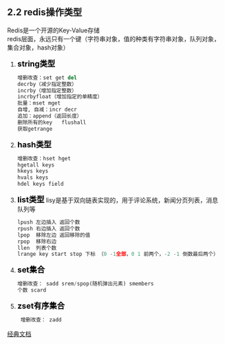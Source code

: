 

## 2.2 redis操作类型

 Redis是一个开源的Key-Value存储<br>redis层面，永远只有一个键（字符串对象，值的种类有字符串对象，队列对象，集合对象，hash对象）


1. <font color="black" size=4><b>string类型</b></font>
	```python
	增删改查：set get del 
	decrby（减少指定整数）
	incrby（增加指定整数）
	incrbyfloat（增加指定的单精度）
	批量：mset mget 
	自增, 自减：incr decr
	追加：append（返回长度）
	删除所有的key   flushall
	获取getrange
	```
2. <font color="black" size=4><b>hash类型</b></font>
   
	```python
	增删改查：hset hget
	hgetall keys
	hkeys keys
	hvals keys
	hdel keys field
	```
3. <font color="black" size=4><b>list类型</b></font>
	lisy是基于双向链表实现的，用于评论系统，新闻分页列表，消息队列等
	```python
	lpush 左边插入 返回个数
	rpush 右边插入 返回个数
	lpop  移除左边 返回移除的值
	rpop  移除右边
	llen  列表个数
	lrange key start stop 下标 （0 -1全部，0 1 前两个，-2 -1 倒数最后两个）
	```
4. <font color="black" size=4><b>set集合</b></font>
	```python
	增删改查： sadd srem/spop(随机弹出元素) smembers
	个数 scard
	```
5. <font color="black" size=4><b>zset有序集合</b></font>
	```python
	 增删改查： zadd
	```

[经典文档](http://redisdoc.com/)